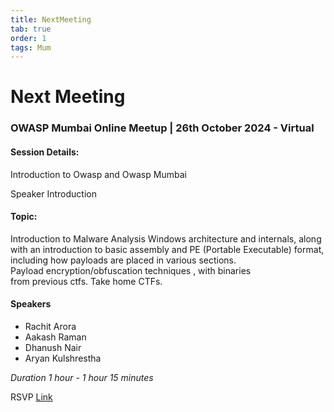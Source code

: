 ```yaml
---
title: NextMeeting
tab: true
order: 1
tags: Mum
---
```


# **Next Meeting**

### OWASP Mumbai Online Meetup | 26th October 2024 - Virtual
#### Session Details:

Introduction to Owasp and Owasp Mumbai

Speaker Introduction

#### Topic:
Introduction to Malware Analysis
Windows architecture and internals, along with an introduction to basic assembly and PE (Portable Executable) format, including how payloads are placed in various sections.  
Payload encryption/obfuscation techniques , with binaries from previous ctfs.
Take home CTFs.

#### Speakers
- Rachit Arora 
- Aakash Raman
- Dhanush Nair
- Aryan Kulshrestha

*Duration 1 hour - 1 hour 15 minutes*

RSVP [Link](https://www.meetup.com/owasp-mumbai-chapter/events/304147147/)
